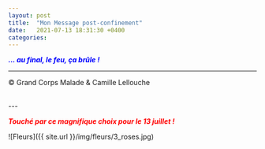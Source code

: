 ```yaml
---
layout: post
title:  "Mon Message post-confinement"
date:   2021-07-13 18:31:30 +0400
categories: 
---
```



<span style="color: blue">***... au final, le feu, ça brûle !***</span>
<br/>


---
&copy;  Grand Corps Malade & Camille Lellouche

<br>
---

<span style="color: red">***Touché par ce magnifique choix pour le 13 juillet !***</span>



![Fleurs]({{ site.url }}/img/fleurs/3_roses.jpg)